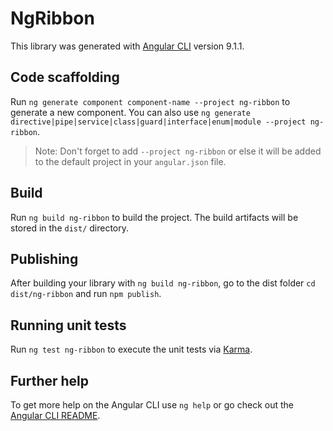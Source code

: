 # NgRibbon

This library was generated with [Angular CLI](https://github.com/angular/angular-cli) version 9.1.1.

## Code scaffolding

Run `ng generate component component-name --project ng-ribbon` to generate a new component. You can also use `ng generate directive|pipe|service|class|guard|interface|enum|module --project ng-ribbon`.
> Note: Don't forget to add `--project ng-ribbon` or else it will be added to the default project in your `angular.json` file.

## Build

Run `ng build ng-ribbon` to build the project. The build artifacts will be stored in the `dist/` directory.

## Publishing

After building your library with `ng build ng-ribbon`, go to the dist folder `cd dist/ng-ribbon` and run `npm publish`.

## Running unit tests

Run `ng test ng-ribbon` to execute the unit tests via [Karma](https://karma-runner.github.io).

## Further help

To get more help on the Angular CLI use `ng help` or go check out the [Angular CLI README](https://github.com/angular/angular-cli/blob/master/README.md).
